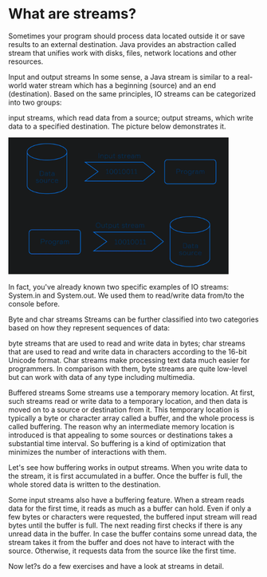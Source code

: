 # What are streams?

Sometimes your program should process data located outside it or save results to an external destination. Java provides an abstraction called stream that unifies work with disks, files, network locations and other resources.

Input and output streams
In some sense, a Java stream is similar to a real-world water stream which has a beginning (source) and an end (destination). Based on the same principles, IO streams can be categorized into two groups:

input streams, which read data from a source;
output streams, which write data to a specified destination.
The picture below demonstrates it.

![img.png](img.png)

In fact, you've already known two specific examples of IO streams: System.in and System.out. We used them to read/write data from/to the console before.

Byte and char streams
Streams can be further classified into two categories based on how they represent sequences of data:

byte streams that are used to read and write data in bytes;
char streams that are used to read and write data in characters according to the 16-bit Unicode format.
Char streams make processing text data much easier for programmers. In comparison with them, byte streams are quite low-level but can work with data of any type including multimedia.

Buffered streams
Some streams use a temporary memory location. At first, such streams read or write data to a temporary location, and then data is moved on to a source or destination from it. This temporary location is typically a byte or character array called a buffer, and the whole process is called buffering. The reason why an intermediate memory location is introduced is that appealing to some sources or destinations takes a substantial time interval. So buffering is a kind of optimization that minimizes the number of interactions with them.

Let's see how buffering works in output streams. When you write data to the stream, it is first accumulated in a buffer. Once the buffer is full, the whole stored data is written to the destination.

Some input streams also have a buffering feature. When a stream reads data for the first time, it reads as much as a buffer can hold. Even if only a few bytes or characters were requested, the buffered input stream will read bytes until the buffer is full. The next reading first checks if there is any unread data in the buffer. In case the buffer contains some unread data, the stream takes it from the buffer and does not have to interact with the source. Otherwise, it requests data from the source like the first time.

Now let?s do a few exercises and have a look at streams in detail.
